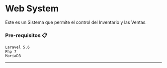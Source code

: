# Web System
Este es un Sistema que permite el control del Inventario y las Ventas.

### Pre-requisitos 📋

```
Laravel 5.6
Php 7
MariaDB
```
---
